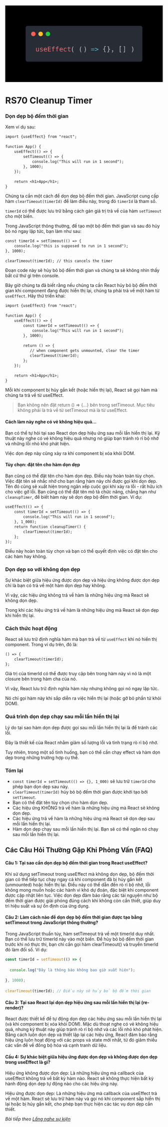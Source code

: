 ![Create-HTML-1](images/effect.webp) 

# RS70 Cleanup Timer

### Dọn dẹp bộ đếm thời gian

Xem ví dụ sau:

```
import {useEffect} from "react";

function App() {
    useEffect(() => {
        setTimeout(() => {
            console.log("This will run in 1 second");
        }, 1000);
    });

    return <h1>App</h1>;
}
```

Chúng ta cần một cách để dọn dẹp bộ đếm thời gian. JavaScript cung cấp hàm `clearTimeout(timerId)` để làm điều này, trong đó `timerId` là tham số.

`timerId` có thể được lưu trữ bằng cách gán giá trị trả về của hàm `setTimeout` cho một biến.

Trong JavaScript thông thường, để tạo một bộ đếm thời gian và sau đó hủy bỏ nó ngay lập tức, bạn làm như sau:

```
const timerId = setTimeout(() => {
    console.log("this is supposed to run in 1 second");
}, 1000);

clearTimeout(timerId); // this cancels the timer
```

Đoạn code này sẽ hủy bỏ bộ đếm thời gian và chúng ta sẽ không nhìn thấy bất cứ thứ gì trên console.

Bây giờ chúng ta đã biết rằng nếu chúng ta cần React hủy bỏ bộ đếm thời gian khi component đang được hiển thị lại, chúng ta phải trả về một hàm từ `useEffect`. Hãy thử triển khai:

```
import {useEffect} from "react";

function App() {
    useEffect(() => {
        const timerId = setTimeout(() => {
            console.log("This will run in 1 second");
        }, 1000);

        return () => {
           // when component gets unmounted, clear the timer
           clearTimeout(timerId);
        };
    });

    return <h1>App</h1>;
}
```

Mỗi khi component bị hủy gắn kết (hoặc hiển thị lại), React sẽ gọi hàm mà chúng ta trả về từ useEffect.

> Bạn không nên đặt return () => {...} bên trong setTimeout. Mục tiêu không phải là trả về từ setTimeout mà là từ useEffect.

#### Cách làm này nghe có vẻ không hiệu quả...

Bạn có thể tự hỏi tại sao React dọn dẹp hiệu ứng sau mỗi lần hiển thị lại. Kỹ thuật này nghe có vẻ không hiệu quả nhưng nó giúp bạn tránh rò rỉ bộ nhớ và những lỗi nhỏ khó phát hiện.

Việc dọn dẹp này cũng xảy ra khi component bị xóa khỏi DOM. 

#### Tùy chọn: đặt tên cho hàm dọn dẹp

Bạn cũng có thể đặt tên cho hàm dọn dẹp. Điều này hoàn toàn tùy chọn. Việc đặt tên sẽ nhắc nhở cho bạn rằng hàm này chỉ được gọi khi dọn dẹp. Tên đó cũng sẽ xuất hiện trong ngăn xếp cuộc gọi khi xảy ra lỗi - rất hữu ích cho việc gỡ lỗi. Bạn cũng có thể đặt tên mô tả chức năng, chẳng hạn như `cleanupTimer`, để biết hàm này sẽ dọn dẹp bộ đếm thời gian. Ví dụ:

```
useEffect(() => {
    const timerId = setTimeout(() => {
        console.log("This will run in 1 second");
    }, 1_000);
    return function cleanupTimer() {
        clearTimeout(timerId);
    };
});
```
Điều này hoàn toàn tùy chọn và bạn có thể quyết định việc có đặt tên cho các hàm hay không.

### Dọn dẹp so với không dọn dẹp

Sự khác biệt giữa hiệu ứng được dọn dẹp và hiệu ứng không được dọn dẹp chỉ là bạn có trả về một hàm dọn dẹp hay không.

Vì vậy, các hiệu ứng không trả về hàm là những hiệu ứng mà React sẽ không dọn dẹp.

Trong khi các hiệu ứng trả về hàm là những hiệu ứng mà React sẽ dọn dẹp khi hiển thị lại.

### Cách thức hoạt động

React sẽ lưu trữ định nghĩa hàm mà bạn trả về từ `useEffect` khi nó hiển thị component. Trong ví dụ trên, đó là:

```
() => {
    clearTimeout(timerId);
};
```

Giá trị của timerId có thể được truy cập bên trong hàm này vì nó là một closure bên trong hàm cha của nó.

Vì vậy, React lưu trữ định nghĩa hàm này nhưng không gọi nó ngay lập tức.

Nó chỉ gọi hàm này khi sắp diễn ra việc hiển thị lại (hoặc gỡ bỏ phần tử khỏi DOM).

### Quá trình dọn dẹp chạy sau mỗi lần hiển thị lại

Lý do tại sao hàm dọn dẹp được gọi sau mỗi lần hiển thị lại là để tránh các lỗi.

Đây là thiết kế của React nhằm giảm số lượng lỗi và tình trạng rò rỉ bộ nhớ.

Tuy nhiên, trong một số tình huống, bạn có thể cần chạy effect và hàm dọn dẹp trong những trường hợp cụ thể.

### Tóm lại

- `const timerId = setTimeout(() => {}, 1_000)` sẽ lưu trữ `timerId` cho phép bạn dọn dẹp sau này.
- `clearTimeout(timerId)` hủy bỏ bộ đếm thời gian được khởi tạo bởi `setTimeout`.
- Bạn có thể đặt tên tùy chọn cho hàm dọn dẹp.
- Các hiệu ứng KHÔNG trả về hàm là những hiệu ứng mà React sẽ không dọn dẹp.
- Các hiệu ứng trả về hàm là những hiệu ứng mà React sẽ dọn dẹp sau mỗi lần hiển thị lại.
- Hàm dọn dẹp chạy sau mỗi lần hiển thị lại. Bạn sẽ có thể ngăn nó chạy sau mỗi lần hiển thị lại.

## Các Câu Hỏi Thường Gặp Khi Phỏng Vấn (FAQ)

#### Câu 1: Tại sao cần dọn dẹp bộ đếm thời gian trong React useEffect?

Khi sử dụng setTimeout trong useEffect mà không dọn dẹp, bộ đếm thời gian có thể tiếp tục chạy ngay cả khi component đã bị hủy gắn kết (unmounted) hoặc hiển thị lại. Điều này có thể dẫn đến rò rỉ bộ nhớ, lỗi không mong muốn hoặc các hành vi khó dự đoán, đặc biệt khi component được cập nhật liên tục. Việc dọn dẹp đảm bảo rằng các tài nguyên như bộ đếm thời gian được giải phóng đúng cách khi không còn cần thiết, giúp duy trì hiệu suất và sự ổn định của ứng dụng.

#### Câu 2: Làm cách nào để dọn dẹp bộ đếm thời gian được tạo bằng setTimeout trong JavaScript thông thường?

Trong JavaScript thuần túy, hàm setTimeout trả về một timerId duy nhất. Bạn có thể lưu trữ timerId này vào một biến. Để hủy bỏ bộ đếm thời gian trước khi nó thực thi, bạn chỉ cần gọi hàm clearTimeout() và truyền timerId đó làm đối số. Ví dụ:

```js
const timerId = setTimeout(() => {

  console.log("Đây là thông báo không bao giờ xuất hiện");

}, 1000);

clearTimeout(timerId); // Điều này sẽ hủy bỏ bộ đếm thời gian
```

#### Câu 3: Tại sao React lại dọn dẹp hiệu ứng sau mỗi lần hiển thị lại (re-render)?

React được thiết kế để tự động dọn dẹp các hiệu ứng sau mỗi lần hiển thị lại (và khi component bị xóa khỏi DOM). Mặc dù thoạt nghe có vẻ không hiệu quả, nhưng kỹ thuật này giúp tránh rò rỉ bộ nhớ và các lỗi nhỏ khó phát hiện. Bằng cách luôn dọn dẹp và thiết lập lại các hiệu ứng, React đảm bảo rằng hiệu ứng luôn hoạt động với các props và state mới nhất, từ đó giảm thiểu các vấn đề về đồng bộ hóa và cạnh tranh dữ liệu.

#### Cầu 4: Sự khác biệt giữa hiệu ứng được dọn dẹp và không được dọn dẹp trong useEffect là gì?

Hiệu ứng không được dọn dẹp: Là những hiệu ứng mà callback của useEffect không trả về bất kỳ hàm nào. React sẽ không thực hiện bất kỳ hành động dọn dẹp tự động nào cho các hiệu ứng này.

Hiệu ứng được dọn dẹp: Là những hiệu ứng mà callback của useEffect trả về một hàm. React sẽ lưu trữ hàm này và gọi nó khi component sắp hiển thị lại hoặc bị hủy gắn kết, cho phép bạn thực hiện các tác vụ dọn dẹp cần thiết.


*Bài tiếp theo [Lắng nghe sự kiện](/lesson/session/session_071_effect_listeners.md)*